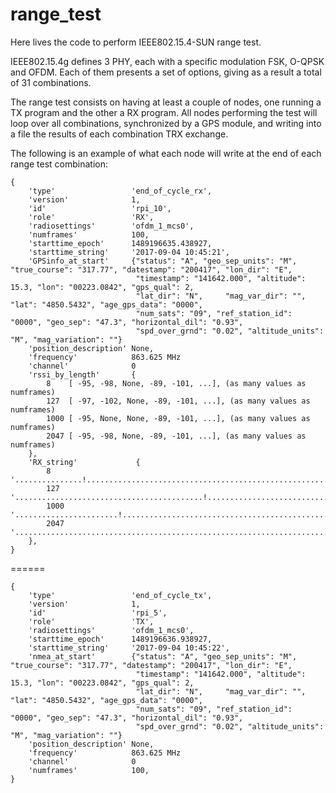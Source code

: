 # range_test
Here lives the code to perform IEEE802.15.4-SUN range test.

IEEE802.15.4g defines 3 PHY, each with a specific modulation FSK, O-QPSK and OFDM. Each of them presents a set of options, giving as a result a total of 31 combinations. 

The range test consists on having at least a couple of nodes, one running a TX program and the other a RX program. All nodes performing the test will loop over all combinations, synchronized by a GPS module, and writing into a file the results of each combination TRX exchange.

The following is an example of what each node will write at the end of each range test combination:

```
{
    'type'                 'end_of_cycle_rx',
    'version'              1,
    'id'                   'rpi_10',
    'role'                 'RX',
    'radiosettings'        'ofdm_1_mcs0',
    'numframes'            100,
    'starttime_epoch'      1489196635.438927,
    'starttime_string'     '2017-09-04 10:45:21',
    'GPSinfo_at_start'     {"status": "A", "geo_sep_units": "M", "true_course": "317.77", "datestamp": "200417", "lon_dir": "E", 
							"timestamp": "141642.000", "altitude": 15.3, "lon": "00223.0842", "gps_qual": 2, 
							"lat_dir": "N", 	"mag_var_dir": "", "lat": "4850.5432", "age_gps_data": "0000", 
							"num_sats": "09", "ref_station_id": "0000", "geo_sep": "47.3", "horizontal_dil": "0.93", 
							"spd_over_grnd": "0.02", "altitude_units": "M", "mag_variation": ""}
    'position_description' None,
    'frequency'            863.625 MHz
    'channel'              0
    'rssi_by_length'       {
        8    [ -95, -98, None, -89, -101, ...], (as many values as numframes)
        127  [ -97, -102, None, -89, -101, ...], (as many values as numframes)
        1000 [ -95, None, None, -89, -101, ...], (as many values as numframes)
        2047 [ -95, -98, None, -89, -101, ...], (as many values as numframes)
    },
    'RX_string'             {
        8    '...............!.......................................................!............................',
        127  '..........................................!.........................................................',
        1000 '.......................!............................................................................',
        2047 '................................................................................!....!..............'
    },
}
``` 
======

```
{
    'type'                 'end_of_cycle_tx',
    'version'              1,
    'id'                   'rpi_5',
    'role'                 'TX',
    'radiosettings'        'ofdm_1_mcs0',
    'starttime_epoch'      1489196636.938927,
    'starttime_string'     '2017-09-04 10:45:22',
    'nmea_at_start'        {"status": "A", "geo_sep_units": "M", "true_course": "317.77", "datestamp": "200417", "lon_dir": "E", 
							"timestamp": "141642.000", "altitude": 15.3, "lon": "00223.0842", "gps_qual": 2, 
							"lat_dir": "N", 	"mag_var_dir": "", "lat": "4850.5432", "age_gps_data": "0000", 
							"num_sats": "09", "ref_station_id": "0000", "geo_sep": "47.3", "horizontal_dil": "0.93", 
							"spd_over_grnd": "0.02", "altitude_units": "M", "mag_variation": ""}
    'position_description' None,
    'frequency'            863.625 MHz
    'channel'              0
    'numframes'            100,
}
```